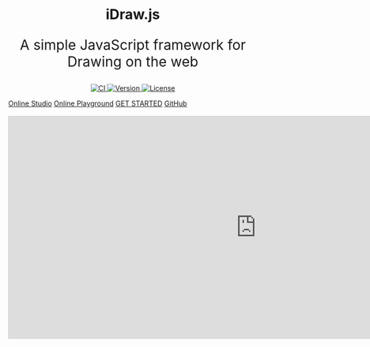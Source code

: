 <style>

</style>

<h1 align="center">iDraw.js</h1>

<p align="center" style="font-size:28px;">A simple JavaScript framework for Drawing on the web</p>

<p align="center">
  <a title="CI" href="https://github.com/idrawjs/idraw/actions/workflows/node.js.yml">
    <img src="https://github.com/idrawjs/idraw/actions/workflows/node.js.yml/badge.svg?branch=main" alt="CI">
  </a>

  <a href="https://www.npmjs.com/package/idraw">
    <img src="https://img.shields.io/npm/v/idraw.svg?sanitize=idraw" alt="Version">
  </a>
  <a href="https://www.npmjs.com/package/idraw">
    <img src="https://img.shields.io/npm/l/idraw.svg?sanitize=true" alt="License">
  </a>
</p>

<div class="home-btn-group">
  <a class="home-btn  home-btn-primary" href="https://idrawjs.github.io/studio/">Online Studio</a>
  <a class="home-btn" href="https://idrawjs.github.io/playground/">Online Playground</a>
  <a class="home-btn home-btn-primary" href="https://idrawjs.github.io/docs/">GET STARTED</a>
  <a class="home-btn" target="_blank" href="https://github.com/idrawjs/idraw/">GitHub</a>
</div>


<br/>
<div>
  <iframe 
    src="https://idrawjs.github.io/playground/?demo=basic&header=false&sider=false&default-editor-split=37" 
    width="1000" height="450" frameborder="no" border="0"
    style="border: 1px solid #cecece"
  ></iframe>
</div>